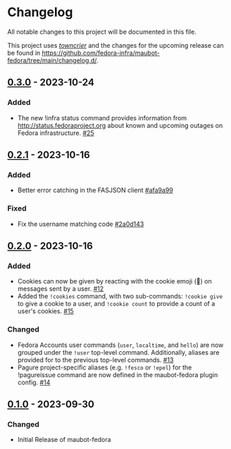 <!--
SPDX-FileCopyrightText: Contributors to the Fedora Project

SPDX-License-Identifier: MIT
-->

# Changelog

All notable changes to this project will be documented in this file.

This project uses [*towncrier*](https://towncrier.readthedocs.io/) and the changes for the upcoming release can be found in <https://github.com/fedora-infra/maubot-fedora/tree/main/changelog.d/>.

<!-- towncrier release notes start -->

## [0.3.0](https://github.com/fedora-infra/maubot-fedora/tree/0.3.0) - 2023-10-24


### Added

- The new !infra status command provides information from http://status.fedoraproject.org about
  known and upcoming outages on Fedora infrastructure. [#25](https://github.com/fedora-infra/maubot-fedora/issues/25)


## [0.2.1](https://github.com/fedora-infra/maubot-fedora/tree/0.2.1) - 2023-10-16


### Added

- Better error catching in the FASJSON client [#afa9a99](https://github.com/fedora-infra/maubot-fedora/issues/afa9a99)


### Fixed

- Fix the username matching code [#2a0d143](https://github.com/fedora-infra/maubot-fedora/issues/2a0d143)


## [0.2.0](https://github.com/fedora-infra/maubot-fedora/tree/0.2.0) - 2023-10-16


### Added

- Cookies can now be given by reacting with the cookie emoji (🍪) on messages sent by a user. [#12](https://github.com/fedora-infra/maubot-fedora/issues/12)
- Added the `!cookies` command, with two sub-commands: `!cookie give` to give a cookie to a user, and
  `!cookie count` to provide a count of a user's cookies. [#15](https://github.com/fedora-infra/maubot-fedora/issues/15)


### Changed

- Fedora Accounts user commands (`user`, `localtime`, and `hello`) are now grouped under the
  `!user` top-level command. Additionally, aliases are provided for to the previous top-level
  commands. [#13](https://github.com/fedora-infra/maubot-fedora/issues/13)
- Pagure project-specific aliases (e.g. `!fesco` or `!epel`) for the !pagureissue command are now
  defined in the maubot-fedora plugin config. [#14](https://github.com/fedora-infra/maubot-fedora/issues/14)


## [0.1.0](https://github.com/fedora-infra/maubot-fedora/tree/0.1.0) - 2023-09-30

### Changed

- Initial Release of maubot-fedora
